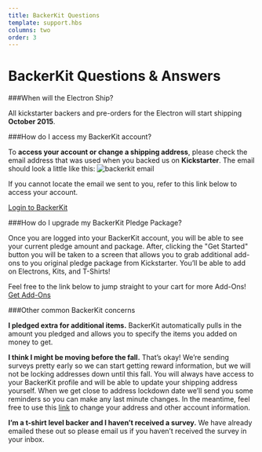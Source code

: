 ```yaml
---
title: BackerKit Questions
template: support.hbs
columns: two
order: 3
---
```


BackerKit Questions & Answers
===

###When will the Electron Ship?

All kickstarter backers and pre-orders for the Electron will start shipping **October 2015**.


###How do I access my BackerKit account?

To **access your account or change a shipping address**, please check the email address that was used when you backed us on **Kickstarter**.
The email should look a little like this:
<img src="https://ksr-ugc.imgix.net/assets/004/070/696/7c6faf2f5bade9b7d675551f6139e7e7_original.png?v=1435682538&w=639&fit=max&auto=format&lossless=true&s=d8220be169bfe80516dcafcc35500a31" alt="backerkit email">

If you cannot locate the email we sent to you, refer to this link below to
access your account.

<a href="https://spark-electron-cellular-dev-kit-with-a-simple-data.backerkit.com/" target=_blank class="button">Login to BackerKit</a>

###How do I upgrade my BackerKit Pledge Package?

Once you are logged into your BackerKit account, you will be able to see your current pledge amount and package. After,
clicking the "Get Started" button you will be taken to a screen that allows you to grab additional add-ons
to you original pledge package from Kickstarter. You’ll be able to add on Electrons, Kits, and T-Shirts!

Feel free to the link below to jump straight to your cart for more Add-Ons!
<a href="https://spark-electron-cellular-dev-kit-with-a-simple-data.backerkit.com/backer/addons" target=_blank class="button">Get Add-Ons</a>

###Other common BackerKit concerns

**I pledged extra for additional items.**
BackerKit automatically pulls in the amount you pledged and allows you to specify the items you added on money to get.

**I think I might be moving before the fall.** That’s okay! We’re sending surveys pretty early so we can start getting reward information, but we will not be locking addresses down until this fall. You will always have access to your BackerKit profile and will be able to update your shipping address yourself. When we get close to address lockdown date we’ll send you some reminders so you can make any last minute changes. In the meantime, feel
free to use this [link](https://spark-electron-cellular-dev-kit-with-a-simple-data.backerkit.com/) to change your address and other account information.

**I’m a t-shirt level backer and I haven’t received a survey.** We have already emailed these out so please <a onClick="script: Zenbox.show(); return false;"> email us </a>if you haven’t received the survey in your inbox.